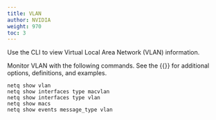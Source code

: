 ```yaml
---
title: VLAN
author: NVIDIA
weight: 970
toc: 3
---
```


Use the CLI to view Virtual Local Area Network (VLAN) information.

Monitor VLAN with the following commands. See the {{<link title="show/#netq-show-vlan" text="command line reference">}} for additional options, definitions, and examples.

```
netq show vlan
netq show interfaces type macvlan
netq show interfaces type vlan 
netq show macs
netq show events message_type vlan 
```